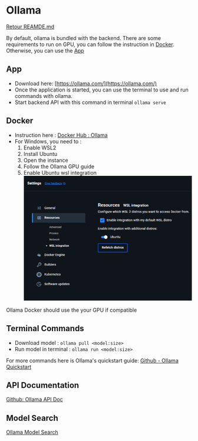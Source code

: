 # Ollama

[Retour REAMDE.md](/README.md#ollama)

By default, ollama is bundled with the backend. There are some requirements to run on GPU, you can follow the instruction in [Docker](#docker).
Otherwise, you can use the [App](#app)

## App

- Download here: [https://ollama.com/](https://ollama.com/)
- Once the application is started, you can use the terminal to use and run commands with ollama.
- Start backend API with this command in terminal `ollama serve`

## Docker

- Instruction here : [Docker Hub : Ollama](https://hub.docker.com/r/ollama/ollama)
- For Windows, you need to :
    1. Enable WSL2
    2. Install Ubuntu
    3. Open the instance
    4. Follow the Ollama GPU guide
    5. Enable Ubuntu wsl integration
    ![wsl_integration](../resources//wsl_integration.png)

Ollama Docker should use the your GPU if compatible

## Terminal Commands

- Download model : `ollama pull <model:size>`
- Run model in terminal : `ollama run <model:size>`

For more commands here is Ollama's quickstart guide: [Github - Ollama Quickstart](https://github.com/ollama/ollama/blob/main/README.md#quickstart)

## API Documentation

[Github: Ollama API Doc](https://github.com/ollama/ollama/blob/main/docs/api.md)

## Model Search

[Ollama Model Search](https://ollama.com/search)
